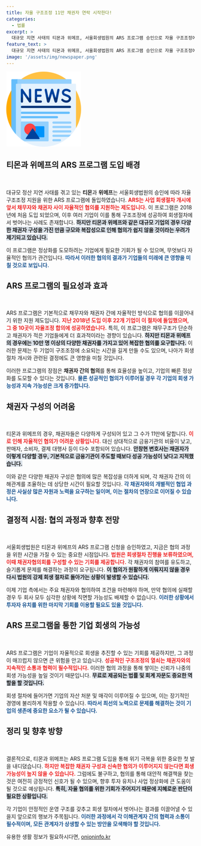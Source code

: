 ```yaml
---
title: 자율 구조조정 11만 채권자 연락 시작한다!
categories:
  - 법률
excerpt: >
  대규모 지연 사태의 티몬과 위메프, 서울회생법원의 ARS 프로그램 승인으로 자율 구조조정에 나섰다. 11만 채권자와의 협의가 쉽지 않은 상황에서 이들이 정상화에 성공할 수 있을까? 클릭해서 더 알아보자!
feature_text: >
  대규모 지연 사태의 티몬과 위메프, 서울회생법원의 ARS 프로그램 승인으로 자율 구조조정에 나섰다. 11만 채권자와의 협의가 쉽지 않은 상황에서 이들이 정상화에 성공할 수 있을까? 클릭해서 더 알아보자!
image: '/assets/img/newspaper.png'
---
```


<p><img src="/assets/img/newspaper.png" alt="kimp 속보" /></p>

<h2 data-ke-size="size26">티몬과 위메프의 ARS 프로그램 도입 배경</h2>

<p data-ke-size="size16">&nbsp;</p>

<p>대규모 정산 지연 사태를 겪고 있는 <strong>티몬</strong>과 <strong>위메프</strong>는 서울회생법원의 승인에 따라 자율 구조조정 지원을 위한 ARS 프로그램에 돌입하였습니다. <b><span style="color: #ee2323;">ARS는 사업 회생절차 개시에 앞서 채무자와 채권자 사이 자율적인 협의를 지원하는 제도입니다.</span></b> 이 프로그램은 2018년에 처음 도입 되었으며, 이후 여러 기업이 이를 통해 구조조정에 성공하여 회생절차에서 벗어나는 사례도 존재합니다. <b><span style="background-color: #21538527;">하지만 티몬과 위메프와 같은 대규모 기업의 경우 다양한 채권자 구성을 가진 만큼 규모와 복잡성으로 인해 협의가 쉽지 않을 것이라는 우려가 제기되고 있습니다.</span></b> </p>

<p>이 프로그램은 정상화를 도모하려는 기업에게 필요한 기회가 될 수 있으며, 무엇보다 자율적인 협의가 관건입니다. <b><span style="color: #1a5490;">따라서 이러한 협의의 결과가 기업들의 미래에 큰 영향을 미칠 것으로 보입니다.</span></b></p>

<h2 data-ke-size="size26">ARS 프로그램의 필요성과 효과</h2>

<p data-ke-size="size16">&nbsp;</p>

<p>ARS 프로그램은 기본적으로 채무자와 채권자 간에 자율적인 방식으로 협의를 이끌어내기 위한 지원 제도입니다. <b><span style="color: #ee2323;">지난 2018년 도입 이후 22개 기업이 이 절차에 돌입했으며, 그 중 10곳이 자율조정 합의에 성공하였습니다.</span></b> 특히, 이 프로그램은 채무구조가 단순하고 채권자가 적은 기업들에게 더 효과적이라는 경향이 있습니다. <b><span style="background-color: #21538527;">하지만 티몬과 위메프의 경우에는 10만 명 이상의 다양한 채권자를 가지고 있어 복잡한 협의를 요구합니다.</span></b> 이러한 문제는 두 기업이 구조조정에 소요되는 시간을 길게 만들 수도 있으며, 나아가 회생절차 개시와 관련된 결정에도 큰 영향을 미칠 것입니다.</p>

<p>이러한 프로그램의 장점은 <strong>채권자 간의 협의</strong>를 통해 효율성을 높이고, 기업의 빠른 정상화를 도모할 수 있다는 것입니다. <b><span style="color: #1a5490;">물론 성공적인 협의가 이루어질 경우 각 기업의 회생 가능성과 지속 가능성은 크게 증가합니다.</span></b></p>

<h2 data-ke-size="size26">채권자 구성의 어려움</h2>

<p data-ke-size="size16">&nbsp;</p>

<p>티몬과 위메프의 경우, 채권자들은 다양하게 구성되어 있고 그 수가 11만에 달합니다. <b><span style="color: #ee2323;">이로 인해 자율적인 협의가 어려운 상황입니다.</span></b> 대신 상대적으로 금융기관의 비율이 낮고, 판매자, 소비자, 결제 대행사 등이 다수 포함되어 있습니다. <b><span style="background-color: #21538527;">안창현 변호사는 채권자가 이렇게 다양할 경우, 기본적으로 금융기관이 주도할 때보다 성공 가능성이 낮다고 지적했습니다.</span></b></p>

<p>이와 같은 다양한 채권자 구성은 협의에 많은 복잡성을 더하게 되며, 각 채권자 간의 이해관계를 조율하는 데 상당한 시간이 필요할 것입니다. <b><span style="color: #1a5490;">각 채권자와의 개별적인 협업 과정은 사실상 많은 자원과 노력을 요구하는 일이며, 이는 절차의 연장으로 이어질 수 있습니다.</span></b></p>

<h2 data-ke-size="size26">결정적 시점: 협의 과정과 향후 전망</h2>

<p data-ke-size="size16">&nbsp;</p>

<p>서울회생법원은 티몬과 위메프의 ARS 프로그램 신청을 승인하였고, 지금은 협의 과정을 위한 시간을 가질 수 있는 중요한 시점입니다. <b><span style="color: #ee2323;">법원은 회생절차 진행을 보류하였으며, 이때 채권자협의회를 구성할 수 있는 기회를 제공합니다.</span></b> 각 채권자의 참여를 유도하고, 슬기롭게 문제를 해결하는 과정이 요구됩니다. <b><span style="background-color: #21538527;">이 협의가 원활하게 이뤄지지 않을 경우 다시 법원의 강제 회생 절차로 돌아가는 상황이 발생할 수 있습니다.</span></b></p>

<p>이제 기업 측에서는 주요 채권자와 협의하여 조건을 마련해야 하며, 만약 협의에 실패할 경우 두 회사 모두 심각한 상황에 직면할 가능성도 배제할 수 없습니다. <b><span style="color: #1a5490;">이러한 상황에서 투자자 유치를 위한 마지막 기회를 이용할 필요도 있을 것입니다.</span></b></p>

<h2 data-ke-size="size26">ARS 프로그램을 통한 기업 회생의 가능성</h2>

<p data-ke-size="size16">&nbsp;</p>

<p>ARS 프로그램은 기업이 자율적으로 회생을 추진할 수 있는 기회를 제공하지만, 그 과정이 매끄럽지 않으면 큰 위험을 안고 있습니다. <b><span style="color: #ee2323;">성공적인 구조조정의 열쇠는 채권자와의 지속적인 소통과 협력이 필수적입니다.</span></b> 이러한 협의 과정을 통해 쌓이는 신뢰가 나중의 회생 가능성을 높일 것이기 때문입니다. <b><span style="background-color: #21538527;">무료로 제공되는 법률 및 회계 자문도 중요한 역할을 할 것입니다.</span></b></p>

<p>회생 절차에 들어가면 기업의 자산 처분 및 매각이 이루어질 수 있으며, 이는 장기적인 경영에 불리하게 작용할 수 있습니다. <b><span style="color: #1a5490;">따라서 최선의 노력으로 문제를 해결하는 것이 기업의 생존에 중요한 요소가 될 수 있습니다.</span></b></p>

<h2 data-ke-size="size26">정리 및 향후 방향</h2>

<p data-ke-size="size16">&nbsp;</p>

<p>결론적으로, 티몬과 위메프는 ARS 프로그램 도입을 통해 위기 극복을 위한 중요한 첫 발을 내디뎠습니다. <b><span style="color: #ee2323;">하지만 복잡한 채권자 구성과 신속한 협의가 이루어지지 않는다면 회생 가능성이 높지 않을 수 있습니다.</span></b> 그럼에도 불구하고, 협의를 통해 대안적 해결책을 찾는 것은 여전히 긍정적인 신호가 될 수 있으며, 향후 투자 유치나 사업 정상화에 큰 도움이 될 것으로 예상됩니다. <b><span style="background-color: #21538527;">특히, 자율 협의를 위한 기회가 주어지기 때문에 지혜로운 판단이 필요한 상황입니다.</span></b></p>

<p>각 기업이 안정적인 운영 구조를 갖추고 회생 절차에서 벗어나는 결과를 이끌어낼 수 있을지 앞으로의 행보가 주목됩니다. <b><span style="color: #1a5490;">이러한 과정에서 각 이해관계자 간의 협력과 소통이 필수적이며, 모든 관계자가 상생할 수 있는 방안을 모색해야 할 것입니다.</span></b></p>
유용한 생활 정보가 필요하시다면, <a href="https://onioninfo.kr" rel="dofollow">onioninfo.kr</a>


